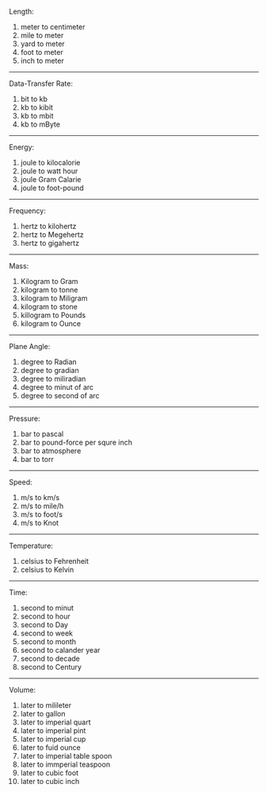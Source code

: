 Length:

1) meter to centimeter
2) mile to meter
3) yard to meter
4) foot to meter
5) inch to meter
-----------------------
Data-Transfer Rate:

1) bit to kb
2) kb to kibit
3) kb to mbit
4) kb to mByte
------------------------
Energy:

1) joule to kilocalorie
2) joule to watt hour
3) joule Gram Calarie
7) joule to foot-pound
--------------------------
Frequency:

1) hertz to kilohertz
2) hertz to Megehertz
3) hertz to gigahertz
--------------------------
Mass:

1) Kilogram to Gram
2) kilogram to tonne
3) kilogram to Miligram
4) kilogram to stone
5) killogram to Pounds
6) kilogram to Ounce
---------------------------
Plane Angle:

1) degree to Radian
2) degree to gradian
3) degree to miliradian
4) degree to minut of arc
5) degree to second of arc
-----------------------------
Pressure:

1) bar to pascal
2) bar to pound-force per squre inch
3) bar to atmosphere
4) bar to torr
-------------------------------
Speed:

1) m/s to km/s
2) m/s to mile/h
3) m/s to foot/s
4) m/s to Knot
---------------------------------
Temperature:

1) celsius to Fehrenheit
2) celsius to Kelvin
---------------------------------
Time:

1) second to minut
2) second to hour
3) second to Day
4) second to week
5) second to month
6) second to calander year
7) second to decade
8) second to Century
----------------------------------
Volume:

1) later to milileter
2) later to gallon
3) later to imperial quart
4) later to imperial pint
5) later to imperial cup
6) later to fuid ounce
7) later to imperial table spoon 
8) later to immperial teaspoon
9) later to cubic foot
10) later to cubic inch
